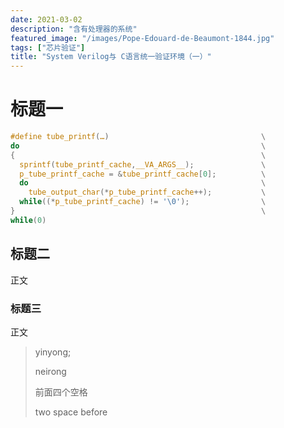```yaml
---
date: 2021-03-02
description: "含有处理器的系统"
featured_image: "/images/Pope-Edouard-de-Beaumont-1844.jpg"
tags: ["芯片验证"]
title: "System Verilog与 C语言统一验证环境（一）"
---
```


# 标题一

```c
#define tube_printf(…)                                  \
do                                                      \
{                                                       \
  sprintf(tube_printf_cache,__VA_ARGS__);               \
  p_tube_printf_cache = &tube_printf_cache[0];          \
  do                                                    \
    tube_output_char(*p_tube_printf_cache++);           \
  while((*p_tube_printf_cache) != '\0');                \
}                                                       \
while(0)
```

## 标题二

正文

### 标题三

正文
>  yinyong;
>  
>  neirong  
>  
>    前面四个空格
>    
>  two space before

